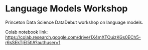 # Language Models Workshop
Princeton Data Science DataDebut workshop on language models.

Colab notebook link: https://colab.research.google.com/drive/1X4mXTOuizKGs0ECh5-r6sSEkTjEI5tlA?authuser=1
